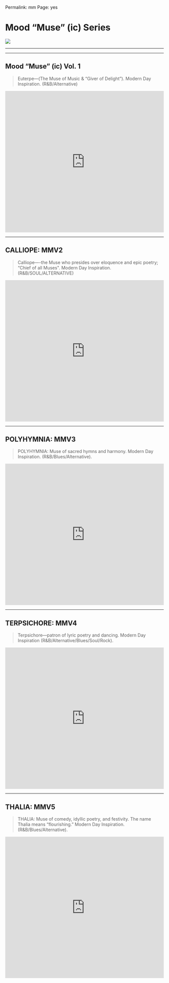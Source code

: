 
Permalink: mm
Page: yes

# Mood “Muse” (ic) Series

![](https://i.imgur.com/mwqTpEB.jpg)

---- 

<div id="js-toc"></div><div class="js-toc"></div>

---- 

## Mood “Muse” (ic) Vol. 1

> Euterpe—(The Muse of Music & “Giver of Delight”).   Modern Day Inspiration. (R&B/Alternative)

<iframe allow="autoplay *; encrypted-media *; fullscreen *; clipboard-write" frameborder="0" height="450" style="width:100%;max-width:660px;overflow:hidden;background:transparent;" sandbox="allow-forms allow-popups allow-same-origin allow-scripts allow-storage-access-by-user-activation allow-top-navigation-by-user-activation" src="https://embed.music.apple.com/us/playlist/mood-muse-ic-vol-1/pl.u-6XvuZ6j4da"></iframe>

---- 

## CALLIOPE: MMV2

> Calliope—-the Muse who presides over eloquence and epic poetry; “Chief of all Muses". Modern Day Inspiration. (R&B/SOUL/ALTERNATIVE)

<iframe allow="autoplay *; encrypted-media *; fullscreen *; clipboard-write" frameborder="0" height="450" style="width:100%;max-width:660px;overflow:hidden;background:transparent;" sandbox="allow-forms allow-popups allow-same-origin allow-scripts allow-storage-access-by-user-activation allow-top-navigation-by-user-activation" src="https://embed.music.apple.com/us/playlist/calliope-mmv2/pl.u-lVJsxo398l"></iframe>

---- 

## POLYHYMNIA: MMV3

> POLYHYMNIA: Muse of sacred hymns and harmony. Modern Day Inspiration. (R&B/Blues/Alternative).

<iframe allow="autoplay *; encrypted-media *; fullscreen *; clipboard-write" frameborder="0" height="450" style="width:100%;max-width:660px;overflow:hidden;background:transparent;" sandbox="allow-forms allow-popups allow-same-origin allow-scripts allow-storage-access-by-user-activation allow-top-navigation-by-user-activation" src="https://embed.music.apple.com/us/playlist/polyhymnia-mmv3/pl.u-6W8IZ6j4da"></iframe>

---- 

## TERPSICHORE: MMV4

> Terpsichore—patron of lyric poetry and dancing. Modern Day Inspiration (R&B/Alternative/Blues/Soul/Rock).

<iframe allow="autoplay *; encrypted-media *; fullscreen *; clipboard-write" frameborder="0" height="450" style="width:100%;max-width:660px;overflow:hidden;background:transparent;" sandbox="allow-forms allow-popups allow-same-origin allow-scripts allow-storage-access-by-user-activation allow-top-navigation-by-user-activation" src="https://embed.music.apple.com/us/playlist/terpsichore-mmv4/pl.u-BNpbFp2PY7l"></iframe>

---- 

## THALIA: MMV5

> THALIA: Muse of comedy, idyllic poetry, and festivity. The name Thalia means “flourishing.” Modern Day Inspiration. (R&B/Blues/Alternative).

<iframe allow="autoplay *; encrypted-media *; fullscreen *; clipboard-write" frameborder="0" height="450" style="width:100%;max-width:660px;overflow:hidden;background:transparent;" sandbox="allow-forms allow-popups allow-same-origin allow-scripts allow-storage-access-by-user-activation allow-top-navigation-by-user-activation" src="https://embed.music.apple.com/us/playlist/thalia-mmv5/pl.u-LdR3tkzd54V"></iframe>


